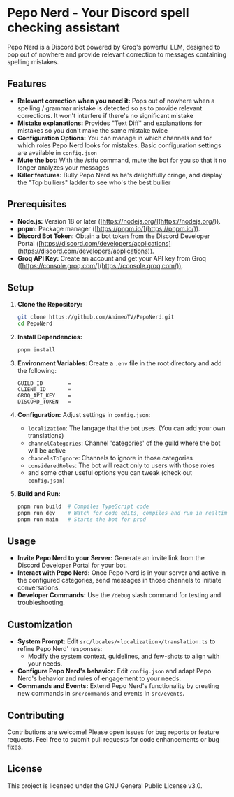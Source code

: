
# Pepo Nerd - Your Discord spell checking assistant

Pepo Nerd is a Discord bot powered by Groq's powerful LLM, designed to pop out of nowhere and provide relevant correction to messages containing spelling mistakes.

## Features

* **Relevant correction when you need it:** Pops out of nowhere when a spelling / grammar mistake is detected so as to provide relevant corrections. It won't interfere if there's no significant mistake
* **Mistake explanations:** Provides "Text Diff" and explanations for mistakes so you don't make the same mistake twice
* **Configuration Options:**  You can manage in which channels and for which roles Pepo Nerd looks for mistakes. Basic configuration settings are available in `config.json`
* **Mute the bot:** With the /stfu command, mute the bot for you so that it no longer analyzes your messages
* **Killer features:** Bully Pepo Nerd as he's delightfully cringe, and display the "Top bulliers" ladder to see who's the best bullier

## Prerequisites

* **Node.js:** Version 18 or later ([https://nodejs.org/](https://nodejs.org/)).
* **pnpm:**  Package manager ([https://pnpm.io/](https://pnpm.io/)).
* **Discord Bot Token:**  Obtain a bot token from the Discord Developer Portal ([https://discord.com/developers/applications](https://discord.com/developers/applications)).
* **Groq API Key:** Create an account and get your API key from Groq ([https://console.groq.com/](https://console.groq.com/)).

## Setup

1. **Clone the Repository:**

   ```bash
   git clone https://github.com/AnimeoTV/PepoNerd.git
   cd PepoNerd
   ```

2. **Install Dependencies:**

   ```bash
   pnpm install 
   ```

3. **Environment Variables:**
   Create a `.env` file in the root directory and add the following:

   ```plaintext
   GUILD_ID        =
   CLIENT_ID       =
   GROQ_API_KEY    =
   DISCORD_TOKEN   =
   ```

4. **Configuration:**
   Adjust settings in `config.json`:

   * `localization`: The langage that the bot uses. (You can add your own translations)
   * `channelCategories`: Channel 'categories' of the guild where the bot will be active
   * `channelsToIgnore`: Channels to ignore in those categories
   * `consideredRoles`: The bot will react only to users with those roles
   * and some other useful options you can tweak (check out `config.json`)

5. **Build and Run:**

   ```bash
   pnpm run build  # Compiles TypeScript code
   pnpm run dev    # Watch for code edits, compiles and run in realtime
   pnpm run main   # Starts the bot for prod
   ```

## Usage

* **Invite Pepo Nerd to your Server:**  Generate an invite link from the Discord Developer Portal for your bot.
* **Interact with Pepo Nerd:** Once Pepo Nerd is in your server and active in the configured categories, send messages in those channels to initiate conversations.
* **Developer Commands:** Use the `/debug` slash command for testing and troubleshooting.

## Customization

* **System Prompt:**  Edit `src/locales/<localization>/translation.ts` to refine Pepo Nerd' responses:
  * Modify the system context, guidelines, and few-shots to align with your needs.
* **Configure Pepo Nerd's behavior:**  Edit `config.json` and adapt Pepo Nerd's behavior and rules of engagement to your needs.
* **Commands and Events:**  Extend Pepo Nerd's functionality by creating new commands in `src/commands` and events in `src/events`.

## Contributing

Contributions are welcome! Please open issues for bug reports or feature requests. Feel free to submit pull requests for code enhancements or bug fixes.

## License

This project is licensed under the GNU General Public License v3.0.
